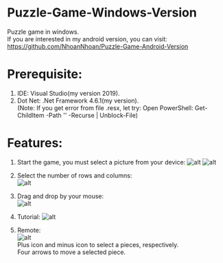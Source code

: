 # Puzzle-Game-Windows-Version
Puzzle game in windows.  
If you are interested in my android version, you can visit: https://github.com/NhoanNhoan/Puzzle-Game-Android-Version

# Prerequisite:  
  1. IDE: Visual Studio(my version 2019).  
  2. Dot Net: .Net Framework 4.6.1(my version).  
  (Note: If you get error from file .resx, let try: Open PowerShell: Get-ChildItem -Path '<Path to this file>' -Recurse | Unblock-File)
  
# Features:  
1.  Start the game, you must select a picture from your device:
![alt](https://user-images.githubusercontent.com/48643699/82748338-46cd4100-9dcb-11ea-998d-c906bcb27a56.jpg)
![alt](https://user-images.githubusercontent.com/48643699/82748344-4b91f500-9dcb-11ea-9bff-8721034135a2.jpg)
  
2. Select the number of rows and columns:  
![alt](https://user-images.githubusercontent.com/48643699/82748346-4d5bb880-9dcb-11ea-8b18-c4de55eaee0b.jpg)  

3. Drag and drop by your mouse:  
![alt](https://user-images.githubusercontent.com/48643699/82748348-4f257c00-9dcb-11ea-826e-26fc87b8b4dc.jpg)  

4. Tutorial:
![alt](https://user-images.githubusercontent.com/48643699/82748349-5056a900-9dcb-11ea-93d9-dd8585894a56.jpg)  

5. Remote:  
![alt](https://user-images.githubusercontent.com/48643699/82748350-5187d600-9dcb-11ea-8256-6968430429d0.jpg)    
Plus icon and minus icon to select a pieces, respectively.  
Four arrows to move a selected piece.
